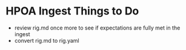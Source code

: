 # HPOA Ingest Things to Do

- review rig.md once more to see if expectations are fully met in the ingest
- convert rig.md to rig.yaml
